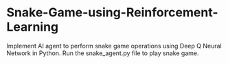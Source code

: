 # Snake-Game-using-Reinforcement-Learning
Implement AI agent to perform snake game operations using Deep Q Neural Network in Python.
Run the snake_agent.py file to play snake game.
